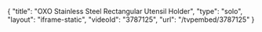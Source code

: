 {
    "title": "OXO Stainless Steel Rectangular Utensil Holder",
    "type": "solo",
    "layout": "iframe-static",
    "videoId": "3787125",
    "url": "\/tvpembed\/3787125"
}